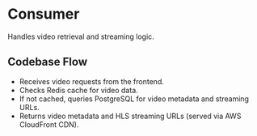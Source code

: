 # Consumer

Handles video retrieval and streaming logic.

## Codebase Flow

- Receives video requests from the frontend.
- Checks Redis cache for video data.
- If not cached, queries PostgreSQL for video metadata and streaming URLs.
- Returns video metadata and HLS streaming URLs (served via AWS CloudFront CDN).
